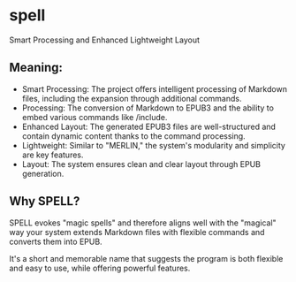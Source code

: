 # spell
Smart Processing and Enhanced Lightweight Layout

## Meaning:
- Smart Processing: The project offers intelligent processing of Markdown files, including the expansion through additional commands.
- Processing: The conversion of Markdown to EPUB3 and the ability to embed various commands like /include.
- Enhanced Layout: The generated EPUB3 files are well-structured and contain dynamic content thanks to the command processing.
- Lightweight: Similar to "MERLIN," the system's modularity and simplicity are key features.
- Layout: The system ensures clean and clear layout through EPUB generation.

## Why SPELL?
SPELL evokes "magic spells" and therefore aligns well with the "magical" way your system extends Markdown files with flexible commands and converts them into EPUB.

It's a short and memorable name that suggests the program is both flexible and easy to use, while offering powerful features.